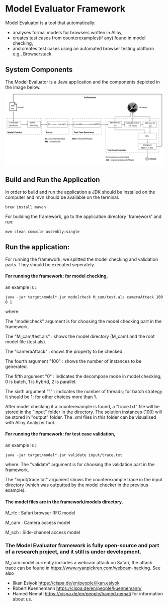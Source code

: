 
# Model Evaluator Framework

Model Evaluator is a tool that automatically:
-	analyses formal models for browsers written in Alloy, 
-	creates test cases from counterexamples(if any) found in model checking,
-	and creates test cases using an automated browser testing platform e.g., Browserstack.

## System Components

The Model Evaluator is a Java application and the components depicted in the image below. 
![The component diagram](assets/images/component.jpg)

## Build and Run the Application

In order to build and run the application a JDK should be installed on the computer and mvn should be available on the terminal.

```
brew install maven

```

For building the framework, go to the application directory 'framework' and run:
```
mvn clean compile assembly:single

```
## Run the application:

For running the framework: we splitted the model checking and validation parts.
They should be executed seperately.
#### For running the framework: for model checking, 
an example is ::
```
java -jar target/model*.jar modelcheck M_cam/test.als cameraAttack 100 0 1

```
where:

The "modelcheck" argument is for choosing the model checking part in the framework.

The "M_cam/test.als" : shows the model directory (M_cam) and the root model file (test.als).

The "cameraAttack" : shows the property to be checked.

The fourth argument "100" : shows the number of instances to be generated.

The fifth argument "0" : indicates the decompose mode in model checking; 0 is batch, 1 is hybrid, 2 is parallel. 

The sixth argument "1" : indicates the number of threads; for batch strategy it should be 1; for other choices more than 1.

After model checking if a counterexample is found, a "trace.txt" file will be stored in the "input" folder in the directory. The solution instances (100) will be stored in "output" folder. The .xml files in this folder can be visualised with Alloy Analyzer tool.


#### For running the framework: for test case validation,
an example is :: 
```
java -jar target/model*.jar validate input/trace.txt

```
where:
The "validate" argument is for choosing the validation part in the framework.

The "input/trace.txt" argument shows the counterexample trace in the input directory (which was outputted by the model checker in the previous example). 


#### The model files are in the framework/models directory.

M_rfc : Safari browser RFC model

M_cam : Camera access model

M_sch : Side-channel access model


### The Model Evaluator framework is fully open-source and part of a research project, and it still is under development.
M_cam model currently includes a webcam attack on Safari, the attack trace can be found in https://www.ryanpickren.com/webcam-hacking.
See also 
-	Ilkan Esiyok https://cispa.de/en/people/ilkan.esiyok
-	Robert Kuennemann https://cispa.de/en/people/kuennemann/
-	Hamed Nemati https://cispa.de/en/people/hamed.nemati
for information about us.
